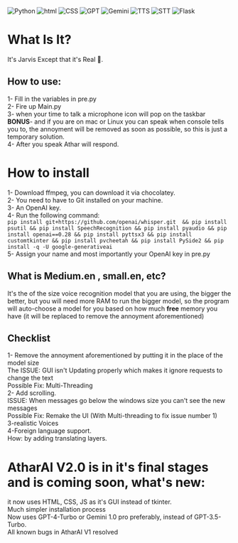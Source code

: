 ![Python](https://img.shields.io/badge/Python-3.11-blue?style=flat-square&logo=python) ![html](https://img.shields.io/badge/HTML-red?style=flat-square) ![CSS](https://img.shields.io/badge/CSS-purple?style=flat-square) ![GPT](https://img.shields.io/badge/GPT-4.5_Turbo-Green?style=flat-square) ![Gemini](https://img.shields.io/badge/Gemini-1.0_Pro-white?style=flat-square) ![TTS](https://img.shields.io/badge/Speech_To_Text-Whisper-yellow?style=flat-square) ![STT](https://img.shields.io/badge/Text_To_Speech-Pyttsx3-Blue?style=flat-square&color=LightBlue) ![Flask](https://img.shields.io/badge/Flask-red?style=flat-square)

<h1> What Is It? </h1>
It's Jarvis Except that it's Real 🤖.

<h2> How to use: </h2>
1- Fill in the variables in pre.py <br>
2- Fire up Main.py <br>
3- when your time to talk a microphone icon will pop on the taskbar <br>
<b>BONUS</b>-  and if you are on mac or Linux you can speak when console tells you to, the annoyment will be removed as soon as possible, so this is just a temporary solution. <br>
4- After you speak Athar will respond.

<h1>How to install</h1>
1- Download ffmpeg, you can download it via chocolatey. <br>
2- You need to have to Git installed on your machine. <br>
3- An OpenAI key. <br>
4- Run the following command: <br>
<code>pip install git+https://github.com/openai/whisper.git  && pip install psutil && pip install SpeechRecognition && pip install pyaudio && pip install openai==0.28 && pip install pyttsx3 && pip install customtkinter && pip install pvcheetah && pip install PySide2 && pip install -q -U google-generativeai</code> <br>
5- Assign your name and most importantly your OpenAI key in pre.py


<h2>What is Medium.en , small.en, etc?</h2>
It's the of the size voice recognition model that you are using, the bigger the better, but you will need more RAM to run the bigger model, so the program will auto-choose a model for you based on how much <b>free</b> memory you have (it will be replaced to remove the annoyment aforementioned)

<h2>Checklist</h2>
1- Remove the annoyment aforementioned by putting it in the place of the model size <br>
The ISSUE: GUI isn't Updating properly which makes it ignore requests to change the text <br>
Possible Fix: Multi-Threading <br>
2- Add scrolling.<br>
ISSUE: When messages go below the windows size you can't see the new messages <br>
Possible Fix: Remake the UI (With Multi-threading to fix issue number 1) <br>
3-realistic Voices <br>
4-Foreign language support. <br>
How: by adding translating layers.<br>

<h1>AtharAI V2.0 is in it's final stages and is coming soon, what's new:</h1>
it now uses HTML, CSS, JS as it's GUI instead of tkinter. <br>
Much simpler installation process <br>
Now uses GPT-4-Turbo or Gemini 1.0 pro preferably, instead of GPT-3.5-Turbo. <br>
All known bugs in AtharAI V1 resolved <br>
